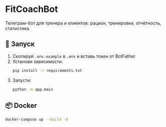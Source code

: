 # FitCoachBot

Телеграм-бот для тренера и клиентов: рацион, тренировки, отчётность, статистика.

## 🚀 Запуск

1. Скопируй `.env.example` в `.env` и вставь токен от BotFather
2. Установи зависимости:
   ```bash
   pip install -r requirements.txt
   ```
3. Запусти:
   ```bash
   python -m app.main
   ```

## 📦 Docker

```bash
docker-compose up --build -d
```
